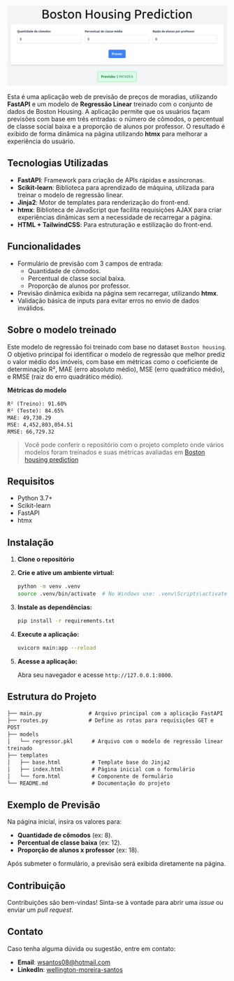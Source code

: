 ![image](screenshot.png)

Esta é uma aplicação web de previsão de preços de moradias, utilizando **FastAPI** e um modelo de **Regressão Linear** treinado com o conjunto de dados de Boston Housing. A aplicação permite que os usuários façam previsões com base em três entradas: o número de cômodos, o percentual de classe social baixa e a proporção de alunos por professor. O resultado é exibido de forma dinâmica na página utilizando **htmx** para melhorar a experiência do usuário.

## Tecnologias Utilizadas

- **FastAPI**: Framework para criação de APIs rápidas e assíncronas.
- **Scikit-learn**: Biblioteca para aprendizado de máquina, utilizada para treinar o modelo de regressão linear.
- **Jinja2**: Motor de templates para renderização do front-end.
- **htmx**: Biblioteca de JavaScript que facilita requisições AJAX para criar experiências dinâmicas sem a necessidade de recarregar a página.
- **HTML + TailwindCSS**: Para estruturação e estilização do front-end.

## Funcionalidades

- Formulário de previsão com 3 campos de entrada:
  - Quantidade de cômodos.
  - Percentual de classe social baixa.
  - Proporção de alunos por professor.
- Previsão dinâmica exibida na página sem recarregar, utilizando **htmx**.
- Validação básica de inputs para evitar erros no envio de dados inválidos.

## Sobre o modelo treinado
Este modelo de regressão foi treinado com base no dataset `Boston housing`. O objetivo principal foi identificar o modelo de regressão que melhor prediz o valor médio dos imóveis, com base em métricas como o coeficiente de determinação R², MAE (erro absoluto médio), MSE (erro quadrático médio), e RMSE (raiz do erro quadrático médio).

**Métricas do modelo**

```
R² (Treino): 91.60%
R² (Teste): 84.65%
MAE: 49,730.29
MSE: 4,452,803,054.51
RMSE: 66,729.32
```
    
>Você pode conferir o repositório com o projeto completo onde vários modelos foram treinados e suas métricas avaliadas em [Boston housing prediction](https://github.com/esscova/data-science/blob/main/regression/boston_housing)

## Requisitos

- Python 3.7+
- Scikit-learn
- FastAPI
- htmx

## Instalação

1. **Clone o repositório**

2. **Crie e ative um ambiente virtual:**

   ```bash
   python -m venv .venv
   source .venv/bin/activate  # No Windows use: .venv\Scripts\activate
   ```

3. **Instale as dependências:**

   ```bash
   pip install -r requirements.txt
   ```

4. **Execute a aplicação:**

   ```bash
   uvicorn main:app --reload
   ```

5. **Acesse a aplicação:**

   Abra seu navegador e acesse `http://127.0.0.1:8000`.

## Estrutura do Projeto

```plaintext
├── main.py               # Arquivo principal com a aplicação FastAPI
├── routes.py             # Define as rotas para requisições GET e POST
├── models
│   └── regressor.pkl      # Arquivo com o modelo de regressão linear treinado
├── templates
│   ├── base.html          # Template base do Jinja2
│   ├── index.html         # Página inicial com o formulário
│   └── form.html          # Componente de formulário
└── README.md              # Documentação do projeto
```

## Exemplo de Previsão

Na página inicial, insira os valores para:

- **Quantidade de cômodos** (ex: 8).
- **Percentual de classe baixa** (ex: 12).
- **Proporção de alunos x professor** (ex: 18).

Após submeter o formulário, a previsão será exibida diretamente na página.

## Contribuição

Contribuições são bem-vindas! Sinta-se à vontade para abrir uma *issue* ou enviar um *pull request*.

## Contato

Caso tenha alguma dúvida ou sugestão, entre em contato:

- **Email**: wsantos08@hotmail.com
- **LinkedIn**: [wellington-moreira-santos](https://www.linkedin.com/in/wellington-moreira-santos/)
